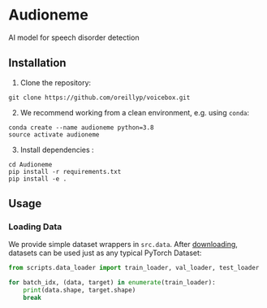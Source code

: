 # Audioneme
AI model for speech disorder detection

<h2 id="install">Installation</h2>

1. Clone the repository:

```
git clone https://github.com/oreillyp/voicebox.git
```

2. We recommend working from a clean environment, e.g. using `conda`:

```
conda create --name audioneme python=3.8
source activate audioneme 
```

3. Install dependencies :

```
cd Audioneme
pip install -r requirements.txt
pip install -e .
```

<h2 id="usage">Usage</h2>

<h3 id="usage-data">Loading Data</h3>

We provide simple dataset wrappers in `src.data`. After [downloading](#install), datasets can be used just as any typical PyTorch Dataset:

```python
from scripts.data_loader import train_loader, val_loader, test_loader

for batch_idx, (data, target) in enumerate(train_loader):
    print(data.shape, target.shape)
    break
```
